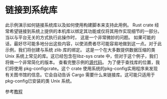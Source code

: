 # 链接到系统库

此示例演示如何链接系统库以及如何使用构建脚本来支持此用例。
Rust crate 经常希望链接到系统上提供的本机库以绑定其功能或仅将其用作实现细节的一部分。当以与平台无关的方式执行此操作时， 这是一个非常微妙的问题。
如果可能的话，最好尽可能多地分出这些内容，以使消费者尽可能容易地做到这一点。对于此示例，我们将创建与系统 zlib 库的绑定。
这是一个在大多数提供数据压缩的类 Unix 系统上常见的库。这已经包含在libz-sys crate 中，但对于这个例子，我们将做一个非常简化的版本。
查看完整示例的[源代码](https://github.com/rust-lang/libz-sys)。
为了便于查找库的位置，我们将使用 pkg-configcrate。这个 crate 使用系统的pkg-config实用程序来发现有关图书馆的信息。它会自动告诉 Cargo 需要什么来链接库。这可能只适用于pkg-config已安装的类 Unix 系统。

参考[教程](https://doc.rust-lang.org/cargo/reference/build-script-examples.html#linking-to-system-libraries)